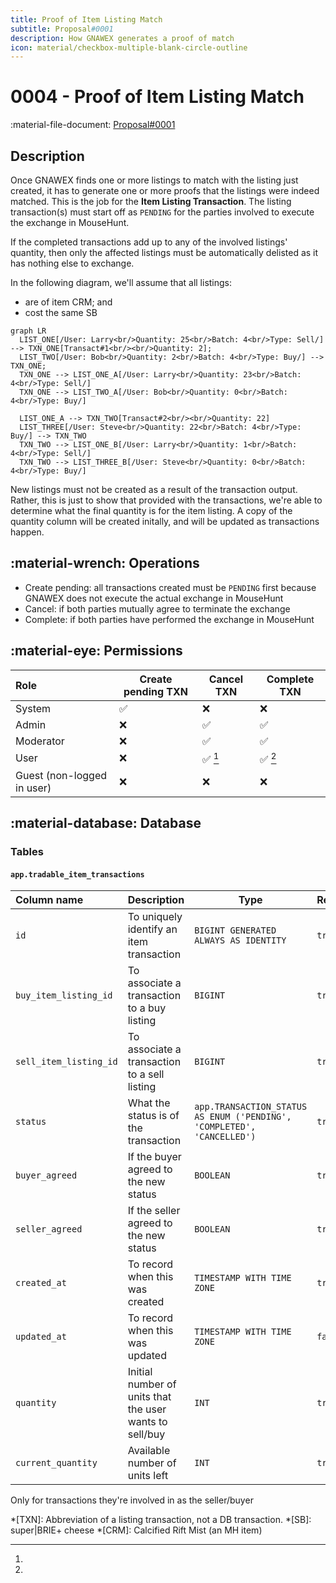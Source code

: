 ```yaml
---
title: Proof of Item Listing Match
subtitle: Proposal#0001
description: How GNAWEX generates a proof of match
icon: material/checkbox-multiple-blank-circle-outline
---
```


# 0004 - Proof of Item Listing Match

:material-file-document: [Proposal#0001](../proposals/0001-Items.md)

## Description

Once GNAWEX finds one or more listings to match with the listing just created,
it has to generate one or more proofs that the listings were indeed matched.
This is the job for the **Item Listing Transaction**. The listing transaction(s)
must start off as `PENDING` for the parties involved to execute the exchange in
MouseHunt.

If the completed transactions add up to any of the involved listings' quantity,
then only the affected listings must be automatically delisted as it has nothing
else to exchange.

In the following diagram, we'll assume that all listings:

- are of item CRM; and
- cost the same SB

``` mermaid
graph LR
  LIST_ONE[/User: Larry<br/>Quantity: 25<br/>Batch: 4<br/>Type: Sell/] --> TXN_ONE[Transact#1<br/><br/>Quantity: 2];
  LIST_TWO[/User: Bob<br/>Quantity: 2<br/>Batch: 4<br/>Type: Buy/] --> TXN_ONE;
  TXN_ONE --> LIST_ONE_A[/User: Larry<br/>Quantity: 23<br/>Batch: 4<br/>Type: Sell/]
  TXN_ONE --> LIST_TWO_A[/User: Bob<br/>Quantity: 0<br/>Batch: 4<br/>Type: Buy/]

  LIST_ONE_A --> TXN_TWO[Transact#2<br/><br/>Quantity: 22]
  LIST_THREE[/User: Steve<br/>Quantity: 22<br/>Batch: 4<br/>Type: Buy/] --> TXN_TWO
  TXN_TWO --> LIST_ONE_B[/User: Larry<br/>Quantity: 1<br/>Batch: 4<br/>Type: Sell/]
  TXN_TWO --> LIST_THREE_B[/User: Steve<br/>Quantity: 0<br/>Batch: 4<br/>Type: Buy/]
```

New listings must not be created as a result of the transaction output. Rather,
this is just to show that provided with the transactions, we're able to determine
what the final quantity is for the item listing. A copy of the quantity column
will be created initally, and will be updated as transactions happen.

## :material-wrench: Operations

- Create pending: all transactions created must be `PENDING` first because GNAWEX does not
execute the actual exchange in MouseHunt
- Cancel: if both parties mutually agree to terminate the exchange
- Complete: if both parties have performed the exchange in MouseHunt

## :material-eye: Permissions

Role | Create pending TXN  | Cancel TXN | Complete TXN
:-- | -- | -- | --
System | :white_check_mark: | :x: | :x: |
Admin | :x: | :white_check_mark: | :white_check_mark:
Moderator | :x: | :white_check_mark: | :white_check_mark:
User | :x: | :white_check_mark: [^1] | :white_check_mark: [^1]
Guest (non-logged in user) | :x: | :x: | :x:

## :material-database: Database

### Tables

#### `app.tradable_item_transactions`

Column name | Description | Type | Required | Nullable | Default
:-- | -- | -- | -- | -- | --
`id` | To uniquely identify an item transaction | `BIGINT GENERATED ALWAYS AS IDENTITY` | `true` | `false` | Supplied by Postgres
`buy_item_listing_id` | To associate a transaction to a buy listing | `BIGINT` | `true` | `false` | -
`sell_item_listing_id` | To associate a transaction to a sell listing | `BIGINT` | `true` | `false` | -
`status` | What the status is of the transaction | `app.TRANSACTION_STATUS AS ENUM ('PENDING', 'COMPLETED', 'CANCELLED')` | `true` | `false` | `PENDING`
`buyer_agreed` | If the buyer agreed to the new status | `BOOLEAN` | `true` | `false` | `false`
`seller_agreed` | If the seller agreed to the new status | `BOOLEAN` | `true` | `false` | `false`
`created_at` | To record when this was created | `TIMESTAMP WITH TIME ZONE` | `true` | `false` | `now()`
`updated_at` | To record when this was updated | `TIMESTAMP WITH TIME ZONE` | `false` | `true` | `now()` (if updated, otherwise `null`)
`quantity` | Initial number of units that the user wants to sell/buy | `INT` | `true` | `false` | -
`current_quantity` | Available number of units left | `INT` | `true` | `false` | `quantity`

[^1]:
  Only for transactions they're involved in as the seller/buyer

*[TXN]: Abbreviation of a listing transaction, not a DB transaction.
*[SB]: super|BRIE+ cheese
*[CRM]: Calcified Rift Mist (an MH item)
